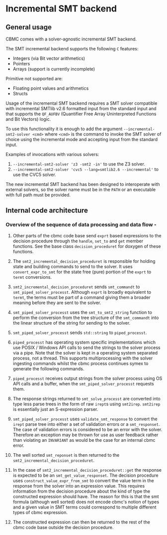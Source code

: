 # Incremental SMT backend

## General usage

CBMC comes with a solver-agnostic incremental SMT backend.

The SMT incremental backend supports the following `C` features:

- Integers (via Bit vector arithmetics)
- Pointers
- Arrays (support is currently incomplete)

Primitive not supported are:

- Floating point values and arithmetics
- Structs

Usage of the incremental SMT backend requires a SMT solver compatible with
incremental SMTlib v2.6 formatted input from the standard input and that
supports the `QF_AUFBV` (Quantifier Free Array Uninterpreted Functions and Bit
Vectors) logic.

To use this functionality it is enough to add the argument
`--incremental-smt2-solver <cmd>` where `<cmd>` is the command to invoke the SMT
solver of choice using the incremental mode and accepting input from the
standard input.

Examples of invocations with various solvers:

1. `--incremental-smt2-solver 'z3 -smt2 -in'` to use the Z3 solver.
2. `--incremental-smt2-solver 'cvc5 --lang=smtlib2.6 --incremental'` to use the
   CVC5 solver.

The new incremental SMT backend has been designed to interoperate with external
solvers, so the solver name must be in the `PATH` or an executable with full
path must be provided.

## Internal code architecture

### Overview of the sequence of data processing and data flow -

1. Other parts of the cbmc code base send `exprt` based expressions to the
decision procedure through the `handle`, `set_to` and `get` member functions.
See the base class `decision_proceduret` for doxygen of these functions.

2. The `smt2_incremental_decision_proceduret` is responsible for holding state
and building commands to send to the solver. It uses `convert_expr_to_smt` for
the state free (pure) portion of the `exprt` to `termt` conversions.

3. `smt2_incremental_decision_proceduret` sends `smt_commandt` to
`smt_piped_solver_processt`. Although `exprt` is broadly equivalent to `termt`,
the terms must be part of a command giving them a broader meaning before they
are sent to the solver.

4. `smt_piped_solver_processt` uses the `smt_to_smt2_string` function to perform
the conversion from the tree structure of the `smt_commandt` into the linear
structure of the string for sending to the solver.

5. `smt_piped_solver_processt` sends `std::string` to `piped_processt`.

6. `piped_processt` has operating system specific implementations which use
POSIX / Windows API calls to send the strings to the solver process via a pipe.
Note that the solver is kept in a operating system separated process, not a
thread. This supports multiprocessing with the solver ingesting commands whilst
the cbmc process continues symex to generate the following commands.

7. `piped_processt` receives output strings from the solver process using OS API
calls and a buffer, when the `smt_piped_solver_processt` requests them.

8. The response strings returned to `smt_solve_processt` are converted into type
less parse trees in the form of raw `irept`s using `smt2irep`. `smt2irep` is
essentially just an S-expression parser.

9. `smt_piped_solver_processt` uses `validate_smt_response` to convert the
`irept` parse tree into either a set of validation errors or a `smt_responset`.
The case of validation errors is considered to be an error with the solver.
Therefore an exception may be thrown for use as user feedback rather than
violating an `INVARIANT` as would be the case for an internal cbmc error.

10. The well sorted `smt_reponset` is then returned to the
`smt2_incremental_decision_proceduret`.

11. In the case of `smt2_incremental_decision_proceduret::get` the response is
expected to be an `smt_get_value_responset`. The decision procedure uses
`construct_value_expr_from_smt` to convert the value term in the response from
the solver into an expression value. This requires information from the decision
procedure about the kind of type the constructed expression should have. The
reason for this is that the smt formula (although well sorted) does not encode
cbmc's notion of types and a given value in SMT terms could correspond to
multiple different types of cbmc expression.

12. The constructed expression can then be returned to the rest of the cbmc code
base outside the decision procedure.
